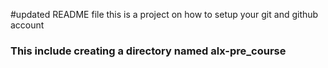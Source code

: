 #updated README file this is a project on how to setup your git and github account
### This include creating a directory named alx-pre_course 
